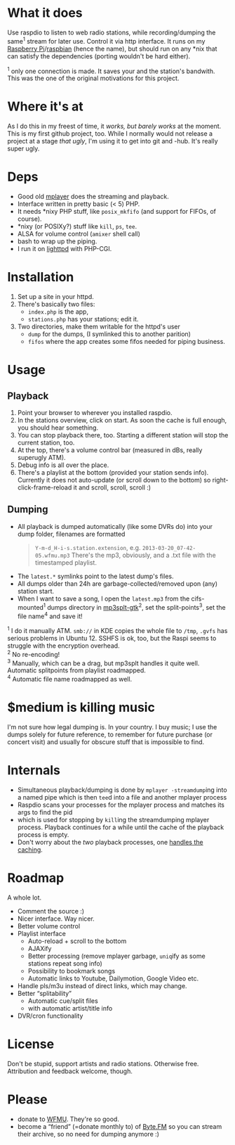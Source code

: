 What it does
============

Use raspdio to listen to web radio stations, while recording/dumping the same<sup>1</sup> stream for later use. Control it via http interface.
It runs on my [Raspberry Pi](http://www.raspberrypi.org/)/[raspbian](http://www.raspbian.org/) (hence the name), but should run on any \*nix that can satisfy the dependencies (porting wouldn't be hard either).

<sup>1</sup> only one connection is made. It saves your and the station's bandwith. This was the one of the original motivations for this project.

Where it's at
=============

As I do this in my freest of time, it *works, but barely works* at the moment. This is my first github project, too. While I normally would not release a project at a stage *that ugly*, I'm using it to get into git and -hub.
It's really super ugly.

Deps
====

*	Good old [mplayer](http://www.mplayerhq.hu/) does the streaming and playback.
*	Interface written in pretty basic (< 5) PHP.
*	It needs \*nixy PHP stuff, like `posix_mkfifo` (and support for FIFOs, of course).
*	\*nixy (or POSIXy?) stuff like `kill`, `ps`, `tee`.
*	ALSA for volume control (`amixer` shell call)
*	bash to wrap up the piping.
*	I run it on [lighttpd](http://www.lighttpd.net/) with PHP-CGI.

Installation
============

1.	Set up a site in your httpd.
2.	There's basically two files:
	*	`index.php` is the app,
	*	`stations.php` has your stations; edit it.
3.	Two directories, make them writable for the httpd's user
	*	`dump` for the dumps, (I symlinked this to another parition)
	*	`fifos` where the app creates some fifos needed for piping business.

Usage
=====

Playback
--------

1.	Point your browser to wherever you installed raspdio.
2. 	In the stations overview, click on start. As soon the cache is full enough, you should hear something.
3.	You can stop playback there, too. Starting a different station will stop the current station, too.
4.	At the top, there's a volume control bar (measured in dBs, really superugly ATM).
5.	Debug info is all over the place.
6.	There's a playlist at the bottom (provided your station sends info). Currently it does not auto-update (or scroll down to the bottom) so right-click-frame-reload it and scroll, scroll, scroll :)

Dumping
-------

*	All playback is dumped automatically (like some DVRs do) into your dump folder, filenames are formatted
	>	`Y-m-d_H-i-s.station.extension`, e.g. `2013-03-20_07-42-05.wfmu.mp3`
	There's the mp3, obviously, and a .txt file with the timestamped playlist.
*	The `latest.*` symlinks point to the latest dump's files.
*	All dumps older than 24h are garbage-collected/removed upon (any) station start.
*	When I want to save a song, I open the `latest.mp3` from the cifs-mounted<sup>1</sup> dumps directory in [mp3splt-gtk](http://mp3splt.sourceforge.net/mp3splt_page/home.php)<sup>2</sup>, set the split-points<sup>3</sup>, set the file name<sup>4</sup> and save it!

<sup>1</sup> I do it manually ATM. `smb://` in KDE copies the whole file to `/tmp`, `.gvfs` has serious problems in Ubuntu 12. SSHFS is ok, too, but the Raspi seems to struggle with the encryption overhead.  
<sup>2</sup> No re-encoding!  
<sup>3</sup> Manually, which can be a drag, but mp3splt handles it quite well. Automatic splitpoints from playlist roadmapped.  
<sup>4</sup> Automatic file name roadmapped as well.  

$medium is killing music
========================

I'm not sure how legal dumping is. In your country. I buy music; I use the dumps solely for future reference, to remember for future purchase (or concert visit) and usually for obscure stuff that is impossible to find.

Internals
=========

*	Simultaneous playback/dumping is done by `mplayer -streamdump`ing into a named pipe which is then `tee`d into a file and another mplayer process
*	Raspdio scans your processes for the mplayer process and matches its args to find the pid
*	which is used for stopping by `kill`ing the streamdumping mplayer process. Playback continues for a while until the cache of the playback process is empty.
*	Don't worry about the *two* playback processes, one [handles the caching](http://lists.mplayerhq.hu/pipermail/mplayer-users/2008-June/073389.html).

Roadmap
=======

A whole lot.

*	Comment the source :)
*	Nicer interface. Way nicer.
*	Better volume control
*	Playlist interface
	*	Auto-reload + scroll to the bottom
	*	AJAXify
	*	Better processing (remove mplayer garbage, `uniq`ify as some stations repeat song info)
	*	Possibility to bookmark songs
	*	Automatic links to Youtube, Dailymotion, Google Video etc.
*	Handle pls/m3u instead of direct links, which may change. 
*	Better “splitability”
	*	Automatic cue/split files
	*	with automatic artist/title info
*	DVR/cron functionality

License
=======

Don't be stupid, support artists and radio stations. Otherwise free. Attribution and feedback welcome, though.

Please
======

*	donate to [WFMU](http://www.wfmu.org/). They're so good.
*	become a “friend” (=donate monthly to) of [Byte.FM](http://byte.fm/) so you can stream their archive, so no need for dumping anymore :)
